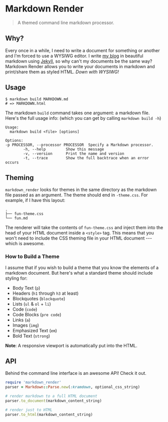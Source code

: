# Markdown Render
> A themed command line markdown processor.

## Why?
Every once in a while, I need to write a document for something or another and I'm forced to use a WYSIWG editor. I write [my blog](https://jesseherrick.io/blog) in beautiful markdown using [Jekyll](http://jekyllrb.com), so why can't my documents be the same way? Markdown Render allows you to write your documents in markdown and print/share them as styled HTML. *Down with WYSIWG!*

## Usage
```shell
$ markdown build MARKDOWN.md
# => MARKDOWN.html
```

The markdown `build` command takes one argument: a markdown file. Here's the full usage info: (which you can get by calling `markdown build -h`)

```
Usage:
  markdown build <file> [options]

Options:
-p PROCESSOR, --processor PROCESSOR  Specify a Markdown processor.
        -h, --help         Show this message
        -v, --version      Print the name and version
        -t, --trace        Show the full backtrace when an error occurs
```

## Theming
`markdown_render` looks for themes in the same directory as the markdown file passed as an argument. The theme should end in `-theme.css`. For example, if I have this layout:

```
.
├── fun-theme.css
└── fun.md
```

The renderer will take the contents of `fun-theme.css` and inject them into the head of your HTML document inside a `<style>` tag. This means that you won't need to include the CSS theming file in your HTML document --- which is awesome.

### How to Build a Theme
I assume that if you wish to build a theme that you know the elements of a markdown document. But here's what a standard theme should include styling for:

* Body Text (`p`)
* Headers (`h1` through `h3` at least)
* Blockquotes (`blockquote`)
* Lists (`ul` & `ol` + `li`)
* Code (`code`)
* Code Blocks (`pre code`)
* Links (`a`)
* Images (`img`)
* Emphasized Text (`em`)
* Bold Text (`strong`)

**Note**: A responsive viewport is automatically put into the HTML.

## API
Behind the command line interface is an awesome API! Check it out.

```ruby
require 'markdown_render'
parser = Markdown::Parse.new(:kramdown, optional_css_string)

# render markdown to a full HTML document
parser.to_document(markdown_content_string)

# render just to HTML
parser.to_html(markdown_content_string)
```

